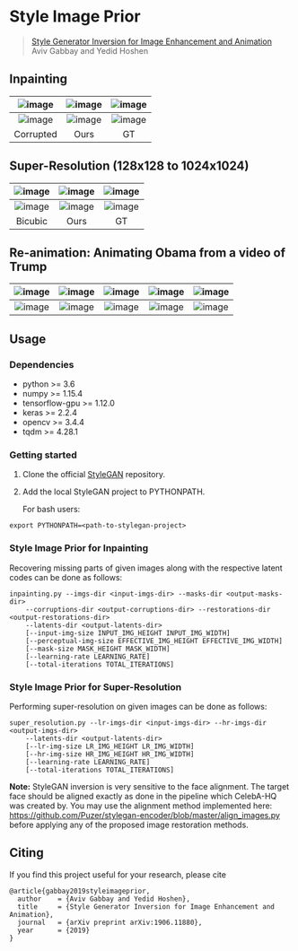 # Style Image Prior
> [Style Generator Inversion for Image Enhancement and Animation](https://www.vision.huji.ac.il/style-image-prior)  
> Aviv Gabbay and Yedid Hoshen

## Inpainting
| ![image](https://www.vision.huji.ac.il/style-image-prior/img/inpainting/imgHQ00040-corrupted.png) | ![image](https://www.vision.huji.ac.il/style-image-prior/img/inpainting/imgHQ00040-stylegan.png) | ![image](https://www.vision.huji.ac.il/style-image-prior/img/inpainting/imgHQ00040.png) |
| :---: | :---: | :---: |
| ![image](https://www.vision.huji.ac.il/style-image-prior/img/inpainting/imgHQ00046-corrupted.png) | ![image](https://www.vision.huji.ac.il/style-image-prior/img/inpainting/imgHQ00046-stylegan.png) | ![image](https://www.vision.huji.ac.il/style-image-prior/img/inpainting/imgHQ00046.png) |
| Corrupted | Ours | GT |

## Super-Resolution (128x128 to 1024x1024)
| ![image](https://www.vision.huji.ac.il/style-image-prior/img/super-resolution/imgHQ00095-bicubic.png) | ![image](https://www.vision.huji.ac.il/style-image-prior/img/super-resolution/imgHQ00095-stylegan.png) | ![image](https://www.vision.huji.ac.il/style-image-prior/img/super-resolution/imgHQ00095.png) |
| :---: | :---: | :---: |
| ![image](https://www.vision.huji.ac.il/style-image-prior/img/super-resolution/imgHQ00044-bicubic.png) | ![image](https://www.vision.huji.ac.il/style-image-prior/img/super-resolution/imgHQ00044-stylegan.png) | ![image](https://www.vision.huji.ac.il/style-image-prior/img/super-resolution/imgHQ00044.png) |
| Bicubic | Ours | GT |

## Re-animation: Animating Obama from a video of Trump 
| ![image](https://www.vision.huji.ac.il/style-image-prior/img/reanimation/trump_1.png) | ![image](https://www.vision.huji.ac.il/style-image-prior/img/reanimation/trump_2.png) | ![image](https://www.vision.huji.ac.il/style-image-prior/img/reanimation/trump_3.png) | ![image](https://www.vision.huji.ac.il/style-image-prior/img/reanimation/trump_4.png) | ![image](https://www.vision.huji.ac.il/style-image-prior/img/reanimation/trump_5.png) |
| :---: | :---: |  :---: | :---: | :---: |
| ![image](https://www.vision.huji.ac.il/style-image-prior/img/reanimation/obama_1.png) | ![image](https://www.vision.huji.ac.il/style-image-prior/img/reanimation/obama_2.png) | ![image](https://www.vision.huji.ac.il/style-image-prior/img/reanimation/obama_3.png) | ![image](https://www.vision.huji.ac.il/style-image-prior/img/reanimation/obama_4.png) | ![image](https://www.vision.huji.ac.il/style-image-prior/img/reanimation/obama_5.png) |

## Usage
### Dependencies
* python >= 3.6
* numpy >= 1.15.4
* tensorflow-gpu >= 1.12.0
* keras >= 2.2.4
* opencv >= 3.4.4
* tqdm >= 4.28.1

### Getting started
1. Clone the official [StyleGAN](https://github.com/NVlabs/stylegan) repository. 
2. Add the local StyleGAN project to PYTHONPATH.

    For bash users:
```
export PYTHONPATH=<path-to-stylegan-project>
```  

### Style Image Prior for Inpainting
Recovering missing parts of given images along with the respective latent codes can be done as follows:
```
inpainting.py --imgs-dir <input-imgs-dir> --masks-dir <output-masks-dir>
    --corruptions-dir <output-corruptions-dir> --restorations-dir <output-restorations-dir>
    --latents-dir <output-latents-dir>
    [--input-img-size INPUT_IMG_HEIGHT INPUT_IMG_WIDTH]
    [--perceptual-img-size EFFECTIVE_IMG_HEIGHT EFFECTIVE_IMG_WIDTH]
    [--mask-size MASK_HEIGHT MASK_WIDTH]
    [--learning-rate LEARNING_RATE]
    [--total-iterations TOTAL_ITERATIONS]
```

### Style Image Prior for Super-Resolution
Performing super-resolution on given images can be done as follows:
```
super_resolution.py --lr-imgs-dir <input-imgs-dir> --hr-imgs-dir <output-imgs-dir>
    --latents-dir <output-latents-dir>
    [--lr-img-size LR_IMG_HEIGHT LR_IMG_WIDTH]
    [--hr-img-size HR_IMG_HEIGHT HR_IMG_WIDTH]
    [--learning-rate LEARNING_RATE]
    [--total-iterations TOTAL_ITERATIONS]
```

**Note:** StyleGAN inversion is very sensitive to the face alignment.
The target face should be aligned exactly as done in the pipeline which CelebA-HQ was created by.
You may use the alignment method implemented here: 
https://github.com/Puzer/stylegan-encoder/blob/master/align_images.py before applying any of the proposed image restoration methods.

## Citing
If you find this project useful for your research, please cite
```
@article{gabbay2019styleimageprior,
  author    = {Aviv Gabbay and Yedid Hoshen},
  title     = {Style Generator Inversion for Image Enhancement and Animation},
  journal   = {arXiv preprint arXiv:1906.11880},
  year      = {2019}
}
```
